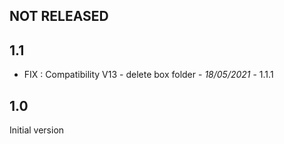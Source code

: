 

## NOT RELEASED

## 1.1

- FIX : Compatibility V13  - delete box folder - *18/05/2021* - 1.1.1 

## 1.0
 
Initial version


